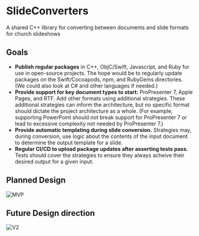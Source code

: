 # SlideConverters
A shared C++ library for converting between documents and slide formats for church slideshows

## Goals
- **Publish regular packages** in C++, ObjC/Swift, Javascript, and Ruby for use in open-source projects. The hope would be to regularly update packages on the Swift/Cocoapods, npm, and RubyGems directories. (We could also look at C# and other languages if needed.)
- **Provide support for key document types to start:** ProPresenter 7, Apple Pages, and RTF. Add other formats using additional strategies. These additional strategies can inform the architecture, but no specific format should dictate the project architecture as a whole. (For example, supporting PowerPoint should not break support for ProPresenter 7 or lead to excessive complexity not needed by ProPresenter 7.)
- **Provide automatic templating during slide conversion.** Strategies may, during conversion, use logic about the contents of the input document to determine the output template for a slide.
- **Regular CI/CD to upload package updates after asserting tests pass.** Tests should cover the strategies to ensure they always acheive their desired output for a given input.

## Planned Design
![MVP](https://user-images.githubusercontent.com/165331/166068447-452c84a6-aa46-443b-8cef-e0ccc791fa44.png)

## Future Design direction
![V2](https://user-images.githubusercontent.com/165331/166068511-ce31ddb4-ce9a-4046-a490-5a150903caf9.png)
